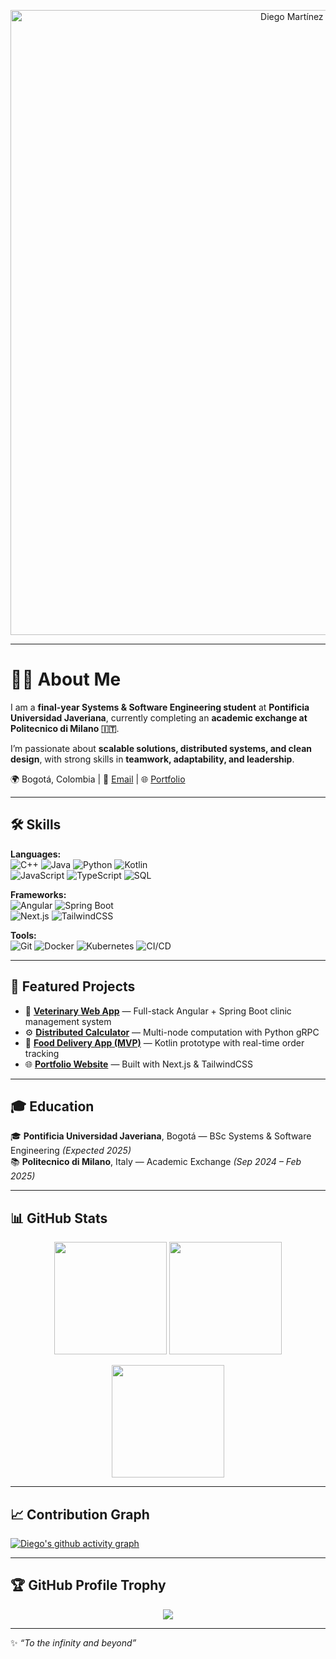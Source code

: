 <!-- ==== HEADER BANNER ==== -->
<p align="center">
  <img src="assets/banner.svg" alt="Diego Martínez Sandoval banner" width="1000"/>
</p>

---

# 👨‍💻 About Me
I am a **final-year Systems & Software Engineering student** at **Pontificia Universidad Javeriana**, currently completing an **academic exchange at Politecnico di Milano 🇮🇹**.  

I’m passionate about **scalable solutions, distributed systems, and clean design**, with strong skills in **teamwork, adaptability, and leadership**.  

🌍 Bogotá, Colombia | 📧 [Email](mailto:diemarsan7@hotmail.com) | 🌐 [Portfolio](https://personal-web-page-zeta-livid.vercel.app/)  

---

## 🛠️ Skills
**Languages:**  
![C++](https://img.shields.io/badge/C++-00599C?style=for-the-badge&logo=cplusplus&logoColor=white) 
![Java](https://img.shields.io/badge/Java-ED8B00?style=for-the-badge&logo=openjdk&logoColor=white) 
![Python](https://img.shields.io/badge/Python-3670A0?style=for-the-badge&logo=python&logoColor=yellow) 
![Kotlin](https://img.shields.io/badge/Kotlin-0095D5?style=for-the-badge&logo=kotlin&logoColor=white)  
![JavaScript](https://img.shields.io/badge/JavaScript-F7DF1E?style=for-the-badge&logo=javascript&logoColor=black) 
![TypeScript](https://img.shields.io/badge/TypeScript-3178C6?style=for-the-badge&logo=typescript&logoColor=white) 
![SQL](https://img.shields.io/badge/SQL-003B57?style=for-the-badge&logo=postgresql&logoColor=white)

**Frameworks:**  
![Angular](https://img.shields.io/badge/Angular-DD0031?style=for-the-badge&logo=angular&logoColor=white) 
![Spring Boot](https://img.shields.io/badge/Spring_Boot-6DB33F?style=for-the-badge&logo=springboot&logoColor=white)  
![Next.js](https://img.shields.io/badge/Next.js-000?style=for-the-badge&logo=nextdotjs&logoColor=white) 
![TailwindCSS](https://img.shields.io/badge/TailwindCSS-38B2AC?style=for-the-badge&logo=tailwindcss&logoColor=white)

**Tools:**  
![Git](https://img.shields.io/badge/Git-F05032?style=for-the-badge&logo=git&logoColor=white) 
![Docker](https://img.shields.io/badge/Docker-2496ED?style=for-the-badge&logo=docker&logoColor=white) 
![Kubernetes](https://img.shields.io/badge/Kubernetes-326CE5?style=for-the-badge&logo=kubernetes&logoColor=white) 
![CI/CD](https://img.shields.io/badge/CI%2FCD-000?style=for-the-badge&logo=githubactions&logoColor=white)

---

## 🚀 Featured Projects
- 🐾 [**Veterinary Web App**](https://github.com/Diemarsan20/veterinary-crud) — Full-stack Angular + Spring Boot clinic management system  
- ⚙️ [**Distributed Calculator**](https://github.com/Diemarsan20/distributed-calculator) — Multi-node computation with Python gRPC  
- 🍔 [**Food Delivery App (MVP)**](https://github.com/Diemarsan20/food-delivery) — Kotlin prototype with real-time order tracking  
- 🌐 [**Portfolio Website**](https://personal-web-page-zeta-livid.vercel.app/) — Built with Next.js & TailwindCSS  

---

## 🎓 Education
🎓 **Pontificia Universidad Javeriana**, Bogotá — BSc Systems & Software Engineering *(Expected 2025)*  
📚 **Politecnico di Milano**, Italy — Academic Exchange *(Sep 2024 – Feb 2025)*  

---

## 📊 GitHub Stats
<p align="center">
  <img src="https://github-readme-stats.vercel.app/api?username=Diemarsan20&show_icons=true&theme=tokyonight" height="180em"/>
  <img src="https://github-readme-stats.vercel.app/api/top-langs/?username=Diemarsan20&layout=compact&theme=tokyonight" height="180em"/>
</p>

<p align="center">
  <img src="https://streak-stats.demolab.com/?user=Diemarsan20&theme=tokyonight" height="180em"/>
</p>

---

## 📈 Contribution Graph
[![Diego's github activity graph](https://github-readme-activity-graph.vercel.app/graph?username=Diemarsan20&theme=react-dark&hide_border=true&area=true)](https://github.com/ashutosh00710/github-readme-activity-graph)

---

## 🏆 GitHub Profile Trophy
<p align="center">
  <img src="https://github-profile-trophy.vercel.app/?username=Diemarsan20&theme=darkhub&row=1&column=6&margin-w=15&margin-h=15" />
</p>

---

✨ *“To the infinity and beyond”*  
